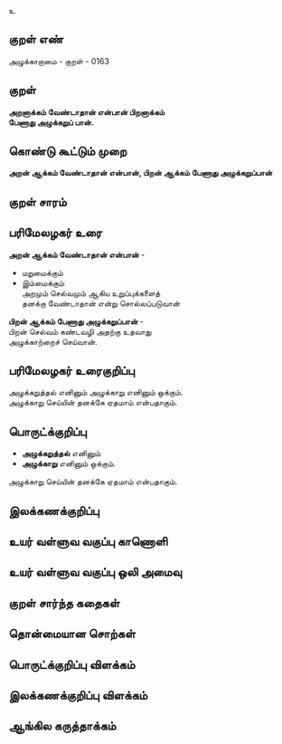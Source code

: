 உ

## குறள் எண் 

அழுக்காறாமை - குறள் - 0163  

## குறள் 

**அறனாக்கம் வேண்டாதான் என்பான் பிறனாக்கம்  
பேணாது அழுக்கறுப் பான்.** 

## கொண்டு கூட்டும் முறை

**அறன் ஆக்கம் வேண்டாதான் என்பான், பிறன் ஆக்கம் பேணாது அழுக்கறுப்பான்**

## குறள் சாரம் 


## பரிமேலழகர் உரை

**அறன் ஆக்கம் வேண்டாதான் என்பான்** -  
* மறுமைக்கும்  
* இம்மைக்கும்  
அறமும் செல்வமும் ஆகிய உறுப்புக்களைத்  
தனக்கு வேண்டாதான் என்று சொல்லப்படுவான்  

**பிறன் ஆக்கம் பேணாது அழுக்கறுப்பான்** -  
பிறன் செல்வம் கண்டவழி அதற்கு உதவாது  
அழுக்காற்றைச் செய்வான்.

## பரிமேலழகர் உரைகுறிப்பு   

அழுக்கறுத்தல் எனினும் அழுக்காறு எனினும் ஒக்கும்.  
அழுக்காறு செய்யின் தனக்கே ஏதமாம் என்பதாகும்.  

## பொருட்க்குறிப்பு 

* **அழுக்கறுத்தல்** எனினும்  
* **அழுக்காறு** எனினும் ஒக்கும். 

அழுக்காறு செய்யின் தனக்கே ஏதமாம் என்பதாகும்.  

## இலக்கணக்குறிப்பு  


## உயர் வள்ளுவ வகுப்பு காணொளி


## உயர் வள்ளுவ வகுப்பு ஒலி அமைவு 

 
## குறள் சார்ந்த கதைகள் 


## தொன்மையான சொற்கள்


## பொருட்க்குறிப்பு விளக்கம்


## இலக்கணக்குறிப்பு விளக்கம்


## ஆங்கில கருத்தாக்கம் 


